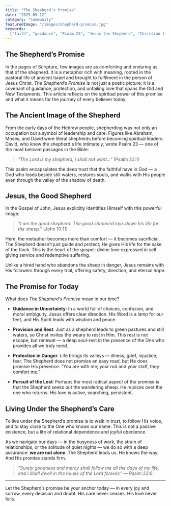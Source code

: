 ```yaml
---
title: "The Shepherd’s Promise"
date: "2025-05-12"
category: "Community"
featuredImage: "/images/shepherd-promise.jpg"
keywords:
  ["faith", "guidance", "Psalm 23", "Jesus the Shepherd", "Christian life"]
---
```


## The Shepherd’s Promise

In the pages of Scripture, few images are as comforting and enduring as that of the shepherd. It is a metaphor rich with meaning, rooted in the pastoral life of ancient Israel and brought to fulfilment in the person of Jesus Christ. _The Shepherd’s Promise_ is not just a poetic picture; it is a covenant of guidance, protection, and unfailing love that spans the Old and New Testaments. This article reflects on the spiritual power of this promise and what it means for the journey of every believer today.

## The Ancient Image of the Shepherd

From the early days of the Hebrew people, shepherding was not only an occupation but a symbol of leadership and care. Figures like Abraham, Moses, and David were literal shepherds before becoming spiritual leaders. David, who knew the shepherd's life intimately, wrote Psalm 23 — one of the most beloved passages in the Bible:

> _"The Lord is my shepherd; I shall not want..."_ (Psalm 23:1)

This psalm encapsulates the deep trust that the faithful have in God — a God who leads beside still waters, restores souls, and walks with His people even through the valley of the shadow of death.

## Jesus, the Good Shepherd

In the Gospel of John, Jesus explicitly identifies Himself with this powerful image:

> _“I am the good shepherd. The good shepherd lays down his life for the sheep.”_ (John 10:11)

Here, the metaphor becomes more than comfort — it becomes sacrificial. The Shepherd doesn’t just guide and protect; He gives His life for the sake of the flock. This is the heart of the gospel: divine love expressed in self-giving service and redemptive suffering.

Unlike a hired hand who abandons the sheep in danger, Jesus remains with His followers through every trial, offering safety, direction, and eternal hope.

## The Promise for Today

What does _The Shepherd’s Promise_ mean in our time?

- **Guidance in Uncertainty**: In a world full of choices, confusion, and moral ambiguity, Jesus offers clear direction. His Word is a lamp for our feet, and His Spirit leads with wisdom and peace.

- **Provision and Rest**: Just as a shepherd leads to green pastures and still waters, so Christ invites the weary to rest in Him. This rest is not escape, but renewal — a deep soul-rest in the presence of the One who provides all we truly need.

- **Protection in Danger**: Life brings its valleys — illness, grief, injustice, fear. The Shepherd does not promise an easy road, but He does promise His presence. “You are with me; your rod and your staff, they comfort me.”

- **Pursuit of the Lost**: Perhaps the most radical aspect of the promise is that the Shepherd seeks out the wandering sheep. He rejoices over the one who returns. His love is active, searching, persistent.

## Living Under the Shepherd’s Care

To live under the Shepherd’s promise is to walk in trust, to follow His voice, and to stay close to the One who knows our name. This is not a passive existence, but a life of relational dependence and joyful obedience.

As we navigate our days — in the busyness of work, the strain of relationships, or the solitude of quiet nights — we do so with a deep assurance: **we are not alone**. The Shepherd leads us. He knows the way. And His promise stands firm.

> _"Surely goodness and mercy shall follow me all the days of my life, and I shall dwell in the house of the Lord forever."_ — Psalm 23:6

---

Let the Shepherd’s promise be your anchor today — in every joy and sorrow, every decision and doubt. His care never ceases. His love never fails.
